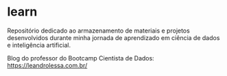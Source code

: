 # learn
Repositório dedicado ao armazenamento de materiais e projetos desenvolvidos durante minha jornada de aprendizado em ciência de dados e inteligência artificial.

Blog do professor do Bootcamp Cientista de Dados: https://leandrolessa.com.br/


